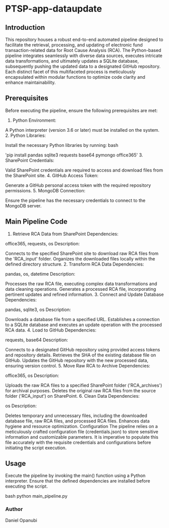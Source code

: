 # PTSP-app-dataupdate
## Introduction
This repository houses a robust end-to-end automated pipeline designed to facilitate the retrieval, processing, and updating of electronic fund transaction-related data for Root Cause Analysis (RCA). The Python-based pipeline integrates seamlessly with diverse data sources, executes intricate data transformations, and ultimately updates a SQLite database, subsequently pushing the updated data to a designated GitHub repository. Each distinct facet of this multifaceted process is meticulously encapsulated within modular functions to optimize code clarity and enhance maintainability.

## Prerequisites
Before executing the pipeline, ensure the following prerequisites are met:

1. Python Environment:

A Python interpreter (version 3.6 or later) must be installed on the system.
2. Python Libraries:

Install the necessary Python libraries by running:
bash

'pip install pandas sqlite3 requests base64 pymongo office365'
3. SharePoint Credentials:

Valid SharePoint credentials are required to access and download files from the SharePoint site.
4. GitHub Access Token:

Generate a GitHub personal access token with the required repository permissions.
5. MongoDB Connection:

Ensure the pipeline has the necessary credentials to connect to the MongoDB server.

## Main Pipeline Code
1. Retrieve RCA Data from SharePoint
Dependencies:

office365, requests, os
Description:

Connects to the specified SharePoint site to download raw RCA files from the 'RCA_input' folder.
Organizes the downloaded files locally within the defined directory structure.
2. Transform RCA Data
Dependencies:

pandas, os, datetime
Description:

Processes the raw RCA file, executing complex data transformations and data cleaning operations.
Generates a processed RCA file, incorporating pertinent updates and refined information.
3. Connect and Update Database
Dependencies:

pandas, sqlite3, os
Description:

Downloads a database file from a specified URL.
Establishes a connection to a SQLite database and executes an update operation with the processed RCA data.
4. Load to GitHub
Dependencies:

requests, base64
Description:

Connects to a designated GitHub repository using provided access tokens and repository details.
Retrieves the SHA of the existing database file on GitHub.
Updates the GitHub repository with the new processed data, ensuring version control.
5. Move Raw RCA to Archive
Dependencies:

office365, os
Description:

Uploads the raw RCA files to a specified SharePoint folder ('RCA_archives') for archival purposes.
Deletes the original raw RCA files from the source folder ('RCA_input') on SharePoint.
6. Clean Data
Dependencies:

os
Description:

Deletes temporary and unnecessary files, including the downloaded database file, raw RCA files, and processed RCA files.
Enhances data hygiene and resource optimization.
Configuration
The pipeline relies on a meticulously crafted configuration file (credentials.json) to store sensitive information and customizable parameters. It is imperative to populate this file accurately with the requisite credentials and configurations before initiating the script execution.

## Usage
Execute the pipeline by invoking the main() function using a Python interpreter. Ensure that the defined dependencies are installed before executing the script.

bash
python main_pipeline.py
### Author
Daniel Opanubi
